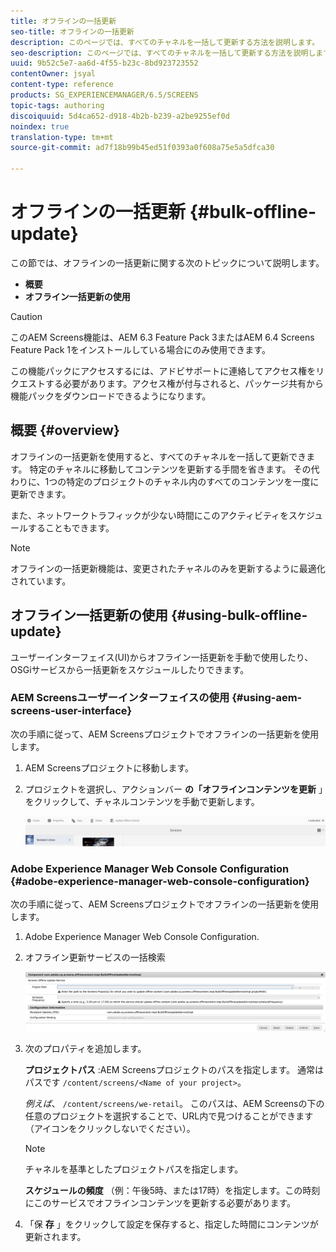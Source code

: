 ```yaml
---
title: オフラインの一括更新
seo-title: オフラインの一括更新
description: このページでは、すべてのチャネルを一括して更新する方法を説明します。
seo-description: このページでは、すべてのチャネルを一括して更新する方法を説明します。
uuid: 9b52c5e7-aa6d-4f55-b23c-8bd923723552
contentOwner: jsyal
content-type: reference
products: SG_EXPERIENCEMANAGER/6.5/SCREENS
topic-tags: authoring
discoiquuid: 5d4ca652-d918-4b2b-b239-a2be9255ef0d
noindex: true
translation-type: tm+mt
source-git-commit: ad7f18b99b45ed51f0393a0f608a75e5a5dfca30

---
```



# オフラインの一括更新 {#bulk-offline-update}

この節では、オフラインの一括更新に関する次のトピックについて説明します。

* **概要**
* **オフライン一括更新の使用**

>[!CAUTION]
>
>このAEM Screens機能は、AEM 6.3 Feature Pack 3またはAEM 6.4 Screens Feature Pack 1をインストールしている場合にのみ使用できます。
>
>この機能パックにアクセスするには、アドビサポートに連絡してアクセス権をリクエストする必要があります。アクセス権が付与されると、パッケージ共有から機能パックをダウンロードできるようになります。

## 概要 {#overview}

オフラインの一括更新を使用すると、すべてのチャネルを一括して更新できます。 特定のチャネルに移動してコンテンツを更新する手間を省きます。 その代わりに、1つの特定のプロジェクトのチャネル内のすべてのコンテンツを一度に更新できます。

また、ネットワークトラフィックが少ない時間にこのアクティビティをスケジュールすることもできます。

>[!NOTE]
>
>オフラインの一括更新機能は、変更されたチャネルのみを更新するように最適化されています。

## オフライン一括更新の使用 {#using-bulk-offline-update}

ユーザーインターフェイス(UI)からオフライン一括更新を手動で使用したり、OSGiサービスから一括更新をスケジュールしたりできます。

### AEM Screensユーザーインターフェイスの使用 {#using-aem-screens-user-interface}

次の手順に従って、AEM Screensプロジェクトでオフラインの一括更新を使用します。

1. AEM Screensプロジェクトに移動します。
1. プロジェクトを選択し、アクションバー **の「オフラインコンテンツを更新** 」をクリックして、チャネルコンテンツを手動で更新します。

   ![screen_shot_2018-04-24at122256pm](assets/screen_shot_2018-04-24at122256pm.png)

### Adobe Experience Manager Web Console Configuration {#adobe-experience-manager-web-console-configuration}

次の手順に従って、AEM Screensプロジェクトでオフラインの一括更新を使用します。

1. Adobe Experience Manager Web Console Configuration.
1. オフライン更新サービスの一括検索

   ![screen_shot_2018-04-24at121428pm](assets/screen_shot_2018-04-24at121428pm.png)

1. 次のプロパティを追加します。

   **プロジェクトパス** :AEM Screensプロジェクトのパスを指定します。 通常はパスです `/content/screens/<Name of your project>`。

   *例えば*、 `/content/screens/we-retail`。 このパスは、AEM Screensの下の任意のプロジェクトを選択することで、URL内で見つけることができます（アイコンをクリックしないでください）。

   >[!NOTE]
   >
   >チャネルを基準としたプロジェクトパスを指定します。

   **スケジュールの頻度** （例：午後5時、または17時）を指定します。この時刻にこのサービスでオフラインコンテンツを更新する必要があります。

1. 「保 **存** 」をクリックして設定を保存すると、指定した時間にコンテンツが更新されます。

